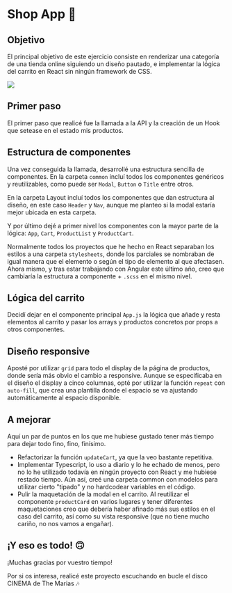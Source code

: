 # Shop App 🛒

## Objetivo

El principal objetivo de este ejercicio consiste en renderizar una categoría de una tienda online siguiendo un diseño pautado, e implementar la lógica del carrito en React sin ningún framework de CSS.

<img src="https://imgur.com/a/TAJxvh4">

## Primer paso

El primer paso que realicé fue la llamada a la API y la creación de un Hook que setease en el estado mis productos.

## Estructura de componentes

Una vez conseguida la llamada, desarrollé una estructura sencilla de componentes. En la carpeta `common` incluí todos los componentes genéricos y reutilizables, como puede ser `Modal`, `Button` o `Title` entre otros.

En la carpeta Layout incluí todos los componentes que dan estructura al diseño, en este caso `Header` y `Nav`, aunque me planteo si la modal estaría mejor ubicada en esta carpeta.

Y por último dejé a primer nivel los componentes con la mayor parte de la lógica: `App`, `Cart`, `ProductList` y `ProductCart`.

Normalmente todos los proyectos que he hecho en React separaban los estilos a una carpeta `stylesheets`, donde los parciales se nombraban de igual manera que el elemento o según el tipo de elemento al que afectasen. Ahora mismo, y tras estar trabajando con Angular este último año, creo que cambiaría la estructura a componente + `.scss` en el mismo nivel.

## Lógica del carrito

Decidí dejar en el componente principal `App.js` la lógica que añade y resta elementos al carrito y pasar los arrays y productos concretos por props a otros componentes.

## Diseño responsive

Aposté por utilizar `grid` para todo el display de la página de productos, donde sería más obvio el cambio a responsive. Aunque se especificaba en el diseño el display a cinco columnas, opté por utilizar la función `repeat` con `auto-fill`, que crea una plantilla donde el espacio se va ajustando automáticamente al espacio disponible.

## A mejorar

Aquí un par de puntos en los que me hubiese gustado tener más tiempo para dejar todo fino, fino, finísimo.

- Refactorizar la función `updateCart`, ya que la veo bastante repetitiva.
- Implementar Typescript, lo uso a diario y lo he echado de menos, pero no lo he utilizado todavía en ningún proyecto con React y me hubiese restado tiempo. Aún así, creé una carpeta common con modelos para utilizar cierto "tipado" y no hardcodear variables en el código.
- Pulir la maquetación de la modal en el carrito. Al reutilizar el componente `productCard` en varios lugares y tener diferentes maquetaciones creo que debería haber afinado más sus estilos en el caso del carrito, así como su vista responsive (que no tiene mucho cariño, no nos vamos a engañar).

## ¡Y eso es todo! 🙃

¡Muchas gracias por vuestro tiempo!

Por si os interesa, realicé este proyecto escuchando en bucle el disco CINEMA de The Marias 🎶
